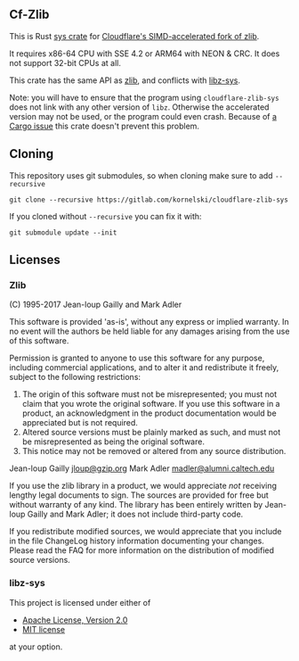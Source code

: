 ## Cf-Zlib

This is Rust [sys crate](http://kornel.ski/rust-sys-crate) for [Cloudflare's SIMD-accelerated fork of zlib](https://github.com/cloudflare/zlib).

It requires x86-64 CPU with SSE 4.2 or ARM64 with NEON & CRC. It does not support 32-bit CPUs at all.

This crate has the same API as [zlib](https://zlib.net/), and conflicts with [libz-sys](https://crates.rs/crates/libz-sys).

Note: you will have to ensure that the program using `cloudflare-zlib-sys` does not link with any other version of `libz`. Otherwise the accelerated version may not be used, or the program could even crash. Because of [a Cargo issue](https://github.com/rust-lang/cargo/issues/6231) this crate doesn't prevent this problem.

## Cloning

This repository uses git submodules, so when cloning make sure to add `--recursive`

    git clone --recursive https://gitlab.com/kornelski/cloudflare-zlib-sys

If you cloned without `--recursive` you can fix it with:

    git submodule update --init


## Licenses

### Zlib

(C) 1995-2017 Jean-loup Gailly and Mark Adler

This software is provided 'as-is', without any express or implied
warranty.  In no event will the authors be held liable for any damages
arising from the use of this software.

Permission is granted to anyone to use this software for any purpose,
including commercial applications, and to alter it and redistribute it
freely, subject to the following restrictions:

1. The origin of this software must not be misrepresented; you must not
  claim that you wrote the original software. If you use this software
  in a product, an acknowledgment in the product documentation would be
  appreciated but is not required.
2. Altered source versions must be plainly marked as such, and must not be
  misrepresented as being the original software.
3. This notice may not be removed or altered from any source distribution.

Jean-loup Gailly jloup@gzip.org
Mark Adler madler@alumni.caltech.edu

If you use the zlib library in a product, we would appreciate *not* receiving
lengthy legal documents to sign.  The sources are provided for free but without
warranty of any kind.  The library has been entirely written by Jean-loup
Gailly and Mark Adler; it does not include third-party code.

If you redistribute modified sources, we would appreciate that you include in
the file ChangeLog history information documenting your changes.  Please read
the FAQ for more information on the distribution of modified source versions.

### libz-sys

This project is licensed under either of

  * [Apache License, Version 2.0](https://www.apache.org/licenses/LICENSE-2.0)
  * [MIT license](https://opensource.org/licenses/MIT)

at your option.
